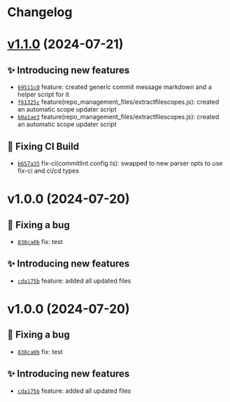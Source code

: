 # Changelog

# [v1.1.0](https://github.com/jebarpg/template-nodes-project/compare/v1.0.0...v1.1.0) (2024-07-21)






## ✨ Introducing new features
- [`69511c0`](https://github.com/jebarpg/template-nodes-project/commit/69511c0)  feature: created generic commit message markdown and a helper script for it 
- [`f61325c`](https://github.com/jebarpg/template-nodes-project/commit/f61325c)  feature(repo_management_files/extractfilescopes.js): created an automatic scope updater script 
- [`b0a1ae3`](https://github.com/jebarpg/template-nodes-project/commit/b0a1ae3)  feature(repo_management_files/extractfilescopes.js): created an automatic scope updater script 










## 💚 Fixing CI Build
- [`b657a35`](https://github.com/jebarpg/template-nodes-project/commit/b657a35)  fix-ci(commitlint.config.ts): swapped to new parser opts to use fix-ci and ci/cd types

# v1.0.0 (2024-07-20)




## 🐛 Fixing a bug
- [`838ca0b`](https://github.com/jebarpg/template-nodes-project/commit/838ca0b)  fix: test 


## ✨ Introducing new features
- [`cda175b`](https://github.com/jebarpg/template-nodes-project/commit/cda175b)  feature: added all updated files

# v1.0.0 (2024-07-20)




## 🐛 Fixing a bug
- [`838ca0b`](https://github.com/jebarpg/template-nodes-project/commit/838ca0b)  fix: test 


## ✨ Introducing new features
- [`cda175b`](https://github.com/jebarpg/template-nodes-project/commit/cda175b)  feature: added all updated files
